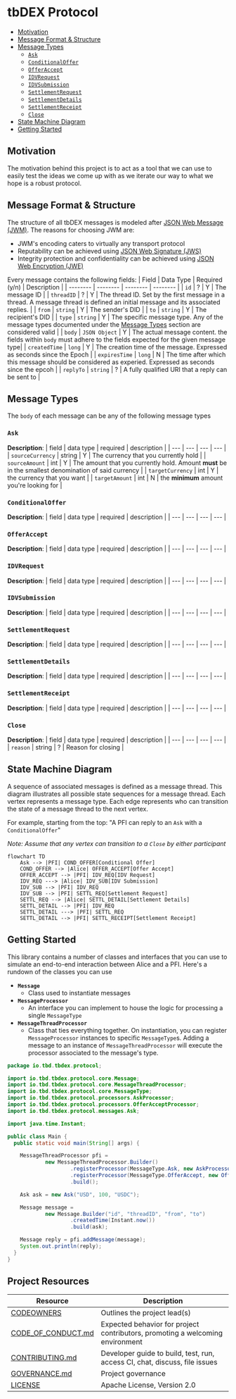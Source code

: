 # tbDEX Protocol

* [Motivation](#motivation)
* [Message Format & Structure](#message-format---structure)
* [Message Types](#message-types)
    + [`Ask`](#-ask-)
    + [`ConditionalOffer`](#-conditionaloffer-)
    + [`OfferAccept`](#-offeraccept-)
    + [`IDVRequest`](#-idvrequest-)
    + [`IDVSubmission`](#-idvsubmission-)
    + [`SettlementRequest`](#-settlementrequest-)
    + [`SettlementDetails`](#-settlementdetails-)
    + [`SettlementReceipt`](#-settlementreceipt-)
    + [`Close`](#-close-)
* [State Machine Diagram](#state-machine-diagram)
* [Getting Started](#getting-started)

## Motivation
The motivation behind this project is to act as a tool that we can use to easily test the ideas we come up with as we iterate our way to what we hope is a robust protocol.

## Message Format & Structure
The structure of all tbDEX messages is modeled after [JSON Web Message (JWM)](https://tools.ietf.org/id/draft-looker-jwm-01.html). The reasons for choosing JWM are:
- JWM's encoding caters to virtually any transport protocol
- Reputability can be achieved using [JSON Web Signature (JWS)](https://datatracker.ietf.org/doc/html/rfc7515)
- Integrity protection and confidentiality can be achieved using [JSON Web Encryption (JWE)](https://datatracker.ietf.org/doc/html/rfc7516)


Every message contains the following fields:
| Field | Data Type | Required (y/n) | Description |
| -------- | -------- | -------- | -------- |
| `id`     | ?     | Y     | The message ID    |
| `threadID` | ? | Y     | The thread ID. Set by the first message in a thread. A message thread is defined an initial message and its associated replies.    |
| `from`     | `string`     | Y     | The sender's DID |
| `to`     | `string`     | Y     | The recipient's DID |
| `type`     | `string`     | Y     | The specific message type. Any of the message types documented under the [Message Types](#Message-Types) section are considered valid |
| `body`     | `JSON Object`     | Y     | The actual message content. the fields within `body` must adhere to the fields expected for the given message type|
| `createdTime`     | `long`     | Y     | The creation time of the message. Expressed as seconds since the Epoch |
| `expiresTime`     | `long`     | N     | The time after which this message should be considered as experied. Expressed as seconds since the epcoh |
| `replyTo`     | `string`     | ?     | A fully qualified URI that a reply can be sent to |


## Message Types

The `body` of each message can be any of the following message types

### `Ask`
**Description**:
| field | data type | required | description |
| --- | --- | --- | --- |
| `sourceCurrency` | string | Y | The currency that you currently hold |
| `sourceAmount` | int | Y | The amount that you currently hold. Amount **must** be in the smallest denomination of said currency |
| `targetCurrency` | int | Y | the currency that you want |
| `targetAmount` | int | N | the **minimum** amount you're looking for |

### `ConditionalOffer`
**Description**:
| field | data type | required | description |
| --- | --- | --- | --- |

### `OfferAccept`
**Description**:
| field | data type | required | description |
| --- | --- | --- | --- |

### `IDVRequest`
**Description**:
| field | data type | required | description |
| --- | --- | --- | --- |

### `IDVSubmission`
**Description**:
| field | data type | required | description |
| --- | --- | --- | --- |

### `SettlementRequest`
**Description**:
| field | data type | required | description |
| --- | --- | --- | --- |

### `SettlementDetails`
**Description**:
| field | data type | required | description |
| --- | --- | --- | --- |

### `SettlementReceipt`
**Description**:
| field | data type | required | description |
| --- | --- | --- | --- |

### `Close`
**Description**:
| field | data type | required | description |
| --- | --- | --- | --- |
| `reason` | string | ? | Reason for closing |

## State Machine Diagram
A sequence of associated messages is defined as a message thread. This diagram illustrates all possible state sequences for a message thread.
Each vertex represents a message type. Each edge represents who can transition the state of a message thread to the next vertex.

For example, starting from the top: "A PFI can reply to an `Ask` with a `ConditionalOffer`"

_Note: Assume that any vertex can transition to a `Close` by either participant_

```mermaid
flowchart TD
    Ask --> |PFI| COND_OFFER[Conditional Offer]
    COND_OFFER --> |Alice| OFFER_ACCEPT[Offer Accept]
    OFFER_ACCEPT --> |PFI| IDV_REQ[IDV Request]
    IDV_REQ ---> |Alice| IDV_SUB[IDV Submission]
    IDV_SUB --> |PFI| IDV_REQ
    IDV_SUB --> |PFI| SETTL_REQ[Settlement Request]
    SETTL_REQ --> |Alice| SETTL_DETAIL[Settlement Details]
    SETTL_DETAIL --> |PFI| IDV_REQ
    SETTL_DETAIL ---> |PFI| SETTL_REQ
    SETTL_DETAIL --> |PFI| SETTL_RECEIPT[Settlement Receipt]
```

## Getting Started
This library contains a number of classes and interfaces that you can use to simulate an end-to-end interaction between Alice and a PFI. Here's a rundown of the classes you can use
- **`Message`**
    - Class used to instantiate messages
- **`MessageProcessor`**
    - An interface you can implement to house the logic for processing a single `MessageType`
- **`MessageThreadProcessor`**
    - Class that ties everything together. On instantiation, you can register `MessageProcessor` instances to specific `MessageType`s. Adding a message to an instance of `MessageThreadProcessor` will execute the processor associated to the message's type.

```java
package io.tbd.tbdex.protocol;

import io.tbd.tbdex.protocol.core.Message;
import io.tbd.tbdex.protocol.core.MessageThreadProcessor;
import io.tbd.tbdex.protocol.core.MessageType;
import io.tbd.tbdex.protocol.processors.AskProcessor;
import io.tbd.tbdex.protocol.processors.OfferAcceptProcessor;
import io.tbd.tbdex.protocol.messages.Ask;

import java.time.Instant;

public class Main {
  public static void main(String[] args) {

    MessageThreadProcessor pfi =
            new MessageThreadProcessor.Builder()
                    .registerProcessor(MessageType.Ask, new AskProcessor())
                    .registerProcessor(MessageType.OfferAccept, new OfferAcceptProcessor())
                    .build();

    Ask ask = new Ask("USD", 100, "USDC");

    Message message =
            new Message.Builder("id", "threadID", "from", "to")
                    .createdTime(Instant.now())
                    .build(ask);

    Message reply = pfi.addMessage(message);
    System.out.println(reply);
  }
}
```

## Project Resources

| Resource                                   | Description                                                                    |
| ------------------------------------------ | ------------------------------------------------------------------------------ |
| [CODEOWNERS](./CODEOWNERS)                 | Outlines the project lead(s)                                                   |
| [CODE_OF_CONDUCT.md](./CODE_OF_CONDUCT.md) | Expected behavior for project contributors, promoting a welcoming environment |
| [CONTRIBUTING.md](./CONTRIBUTING.md)       | Developer guide to build, test, run, access CI, chat, discuss, file issues     |
| [GOVERNANCE.md](./GOVERNANCE.md)           | Project governance                                                             |
| [LICENSE](./LICENSE)                       | Apache License, Version 2.0                                                    |